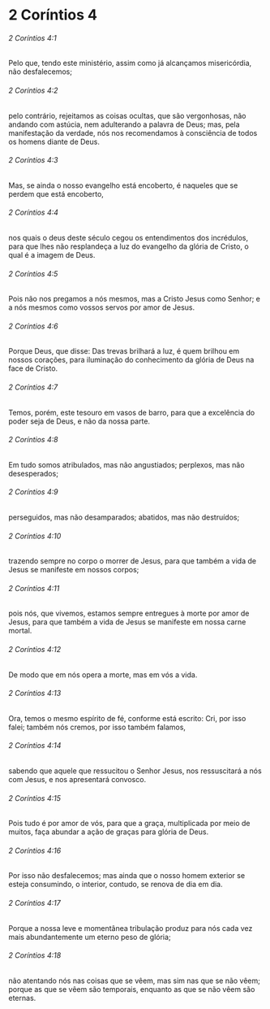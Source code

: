 # 2 Coríntios 4

###### 2 Coríntios 4:1

Pelo que, tendo este ministério, assim como já alcançamos misericórdia, não desfalecemos;

###### 2 Coríntios 4:2

pelo contrário, rejeitamos as coisas ocultas, que são vergonhosas, não andando com astúcia, nem adulterando a palavra de Deus; mas, pela manifestação da verdade, nós nos recomendamos à consciência de todos os homens diante de Deus.

###### 2 Coríntios 4:3

Mas, se ainda o nosso evangelho está encoberto, é naqueles que se perdem que está encoberto,

###### 2 Coríntios 4:4

nos quais o deus deste século cegou os entendimentos dos incrédulos, para que lhes não resplandeça a luz do evangelho da glória de Cristo, o qual é a imagem de Deus.

###### 2 Coríntios 4:5

Pois não nos pregamos a nós mesmos, mas a Cristo Jesus como Senhor; e a nós mesmos como vossos servos por amor de Jesus.

###### 2 Coríntios 4:6

Porque Deus, que disse: Das trevas brilhará a luz, é quem brilhou em nossos corações, para iluminação do conhecimento da glória de Deus na face de Cristo.

###### 2 Coríntios 4:7

Temos, porém, este tesouro em vasos de barro, para que a excelência do poder seja de Deus, e não da nossa parte.

###### 2 Coríntios 4:8

Em tudo somos atribulados, mas não angustiados; perplexos, mas não desesperados;

###### 2 Coríntios 4:9

perseguidos, mas não desamparados; abatidos, mas não destruídos;

###### 2 Coríntios 4:10

trazendo sempre no corpo o morrer de Jesus, para que também a vida de Jesus se manifeste em nossos corpos;

###### 2 Coríntios 4:11

pois nós, que vivemos, estamos sempre entregues à morte por amor de Jesus, para que também a vida de Jesus se manifeste em nossa carne mortal.

###### 2 Coríntios 4:12

De modo que em nós opera a morte, mas em vós a vida.

###### 2 Coríntios 4:13

Ora, temos o mesmo espírito de fé, conforme está escrito: Cri, por isso falei; também nós cremos, por isso também falamos,

###### 2 Coríntios 4:14

sabendo que aquele que ressucitou o Senhor Jesus, nos ressuscitará a nós com Jesus, e nos apresentará convosco.

###### 2 Coríntios 4:15

Pois tudo é por amor de vós, para que a graça, multiplicada por meio de muitos, faça abundar a ação de graças para glória de Deus.

###### 2 Coríntios 4:16

Por isso não desfalecemos; mas ainda que o nosso homem exterior se esteja consumindo, o interior, contudo, se renova de dia em dia.

###### 2 Coríntios 4:17

Porque a nossa leve e momentânea tribulação produz para nós cada vez mais abundantemente um eterno peso de glória;

###### 2 Coríntios 4:18

não atentando nós nas coisas que se vêem, mas sim nas que se não vêem; porque as que se vêem são temporais, enquanto as que se não vêem são eternas.

